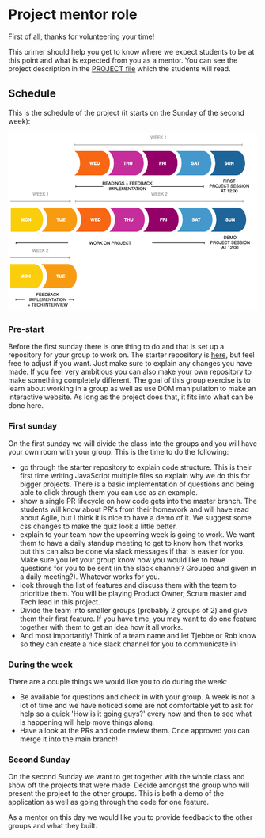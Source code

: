# Project mentor role

First of all, thanks for volunteering your time! 

This primer should help you get to know where we expect students to be at this point and what is expected from you as a mentor. You can see the project description in the [PROJECT file](./PROJECT.md) which the students will read.

## Schedule
This is the schedule of the project (it starts on the Sunday of the second week):

![Weekflow](assets/project-weeks.png)

### Pre-start
Before the first sunday there is one thing to do and that is set up a repository for your group to work on. The starter repository is [here](https://github.com/HackYourFuture/browser-quiz-project-starter), but feel free to adjust if you want. Just make sure to explain any changes you have made. If you feel very ambitious you can also make your own repository to make something completely different. The goal of this group exercise is to learn about working in a group as well as use DOM manipulation to make an interactive website. As long as the project does that, it fits into what can be done here.

### First sunday
On the first sunday we will divide the class into the groups and you will have your own room with your group. This is the time to do the following:

- go through the starter repository to explain code structure. This is their first time writing JavaScript multiple files so explain why we do this for bigger projects. There is a basic implementation of questions and being able to click through them you can use as an example.
- show a single PR lifecycle on how code gets into the master branch. The students will know about PR's from their homework and will have read about Agile, but I think it is nice to have a demo of it. We suggest some css changes to make the quiz look a little better.
- explain to your team how the upcoming week is going to work. We want them to have a daily standup meeting to get to know how that works, but this can also be done via slack messages if that is easier for you. Make sure you let your group know how you would like to have questions for you to be sent (in the slack channel? Grouped and given in a daily meeting?). Whatever works for you.
- look through the list of features and discuss them with the team to prioritize them. You will be playing Product Owner, Scrum master and Tech lead in this project.
- Divide the team into smaller groups (probably 2 groups of 2) and give them their first feature. If you have time, you may want to do one feature together with them to get an idea how it all works.
- And most importantly! Think of a team name and let Tjebbe or Rob know so they can create a nice slack channel for you to communicate in!

### During the week
There are a couple things we would like you to do during the week:

- Be available for questions and check in with your group. A week is not a lot of time and we have noticed some are not comfortable yet to ask for help so a quick 'How is it going guys?' every now and then to see what is happening will help move things along.
- Have a look at the PRs and code review them. Once approved you can merge it into the main branch!

### Second Sunday
On the second Sunday we want to get together with the whole class and show off the projects that were made. Decide amongst the group who will present the project to the other groups. This is both a demo of the application as well as going through the code for one feature.

As a mentor on this day we would like you to provide feedback to the other groups and what they built.